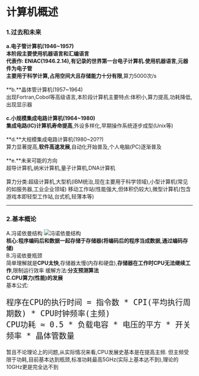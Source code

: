 # 计算机概述

### 1.过去和未来
**a.**电子管计算机(1946\~1957)  <br>
本阶段主要使用机器语言和汇编语言  
代表作: **ENIAC(1946.2.14)**,有记录的世界第一台电子计算机.使用机器语言,元器件为电子管  
主要用于科学计算,占用空间大且**存储能力十分有限**,算力5000次/s  <br>  
**b.**晶体管计算机(1957\~1964)  
出现Fortran,Cobol等高级语言,本阶段计算机主要特点:体积小,算力提高,功耗降低,出现显示器<br>  
**c.**小规模集成电路计算机(1964\~1980)  
集成电路(IC)计算机**寿命提高**,外设多样化,早期操作系统逐步成型(Unix等)<br>  
**d.**大规模集成电路计算机(1980\~20??)  
算力显著提高,**软件高速发展**,自动化开始普及,个人电脑(PC)逐渐普及<br>  
**e.**未来可能的方向  
超导计算机,纳米计算机,量子计算机,DNA计算机  
<br>
算力分类:超级计算机,大型机(IBM统治,现在主要用于科学领域),小型计算机(常见的如服务器,工业企业领域)
移动工作站(性能强大,但体积仍较大),微型计算机(包含游戏本即轻型工作站,台式机,轻薄本等)<br>

---
### 2.基本概论
A.冯诺依曼结构
 ![冯诺依曼结构](../../Img/fnym.png)<br>
**核心:程序编码后和数据一起存储于存储器(将编码后的程序当成数据,通过编码存储)**  
B.冯诺依曼瓶颈  
简单理解就是**CPU太快**,存储器太慢(内存和硬盘),**存储器在工作时CPU无法继续工作**,限制运行效率
缓解方法:**分支预测算法**  
**C.CPU算力(性能)的发展**  
基本公式:<font size=5>
```
程序在CPU的执行时间 = 指令数 * CPI(平均执行周期数) * CPU时钟频率(主频)
CPU功耗 ≈ 0.5 * 负载电容 * 电压的平方 * 开关频率 * 晶体管数量
```
</font>
暂且不论理论上的问题,从实际情况来看,CPU发展史基本是在提高主频.
但主频受限于功耗,目前基本达到瓶颈,标准功耗最高5GHz(实际上基本达不到),理论的10GHz更是完全达不到
